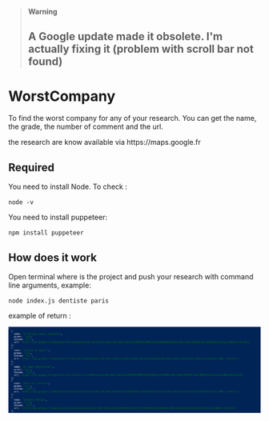 > **Warning**
> ## A Google update made it obsolete. I'm actually fixing it (problem with scroll bar not found)

# WorstCompany

<p>To find the worst company for any of your research. You can get the name, the grade, the number of comment and the url.</p>
<p>the research are know available via https://maps.google.fr</p>

## Required
<p>You need to install Node. To check :</p>

```shell
node -v
```
<p>You need to install puppeteer:</p>

```shell
npm install puppeteer
```
## How does it work

<p>Open terminal where is the project and push your research with command line arguments, example:</p> 

```shell
node index.js dentiste paris
```

<p>example of return :</p>
<img src="https://github.com/NicolasDewae/worstCompany/blob/master/result_example.PNG" alt="">



